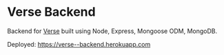# Verse Backend
Backend for [Verse](https://github.com/jugalkpatel/E-commerce/tree/development--frontend) built using Node, Express, Mongoose ODM, MongoDB.

Deployed: https://verse--backend.herokuapp.com
